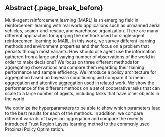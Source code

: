 ## Abstract {.page_break_before}

Multi-agent reinforcement learning (MARL) is an emerging field in reinforcement
learning with real world applications such as unmanned aerial vehicles,
search-and-rescue, and warehouse organization. There are many different
approaches for applying the methods used for single-agent reinforcement learning
to MARL. In this work, we survey different learning methods and environment
properties and then focus on a problem that persists through most variants: How
should one agent use the information gathered from a large and varying number of
observations of the world in order to make decisions? We focus on three
different methods for aggregating observations and compare them regarding their
training performance and sample efficiency. We introduce a policy architecture
for aggregation based on bayesian conditioning and compare it to mean
aggregation and attentive aggregation used in related work. We show the
performance of the different methods on a set of cooperative tasks that can
scale to a large number of agents, including tasks that have other objects in
the world.

We optimize the hyperparameters to be able to show which parameters lead to the
best results for each of the methods. In addition, we compare different variants
of bayesian aggregation and compare the recently introduced Trust Region Layers
learning method to the commonly used Proximal Policy Optimization.

